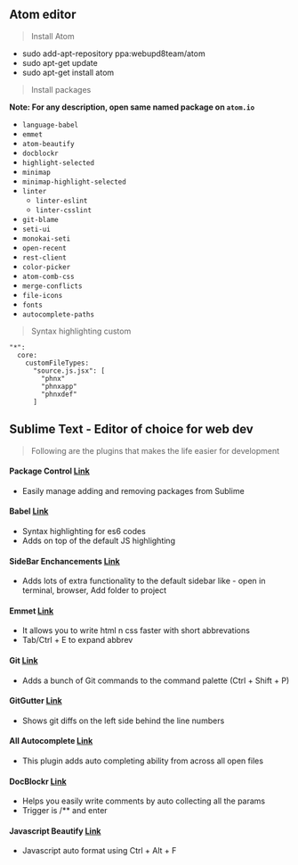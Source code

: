 ## Atom editor

> Install Atom

* sudo add-apt-repository ppa:webupd8team/atom
* sudo apt-get update
* sudo apt-get install atom

> Install packages

**Note: For any description, open same named package on `atom.io`**

* `language-babel`
* `emmet`
* `atom-beautify`
* `docblockr`
* `highlight-selected`
* `minimap`
* `minimap-highlight-selected`
* `linter`
  * `linter-eslint`
  * `linter-csslint`
* `git-blame`
* `seti-ui`
* `monokai-seti`
* `open-recent`
* `rest-client`
* `color-picker`
* `atom-comb-css`
* `merge-conflicts`
* `file-icons`
* `fonts`
* `autocomplete-paths`

> Syntax highlighting custom

```
"*":
  core:
    customFileTypes:
      "source.js.jsx": [
        "phnx"
        "phnxapp"
        "phnxdef"
      ]
```

## Sublime Text - Editor of choice for web dev

> Following are the plugins that makes the life easier for development

#### Package Control [Link](https://sublime.wbond.net/installation)

* Easily manage adding and removing packages from Sublime

#### Babel [Link](https://github.com/babel/babel-sublime)

* Syntax highlighting for es6 codes
* Adds on top of the default JS highlighting

#### SideBar Enchancements [Link](https://github.com/titoBouzout/SideBarEnhancements/tree/st3)

* Adds lots of extra functionality to the default sidebar like - open in terminal, browser, Add folder to project

#### Emmet [Link](http://emmet.io/)

* It allows you to write html n css faster with short abbrevations
* Tab/Ctrl + E to expand abbrev

#### Git [Link](https://github.com/kemayo/sublime-text-git)

* Adds a bunch of Git commands to the command palette (Ctrl + Shift + P)

#### GitGutter [Link](https://github.com/jisaacks/GitGutter)

* Shows git diffs on the left side behind the line numbers

#### All Autocomplete [Link](https://github.com/alienhard/SublimeAllAutocomplete)

* This plugin adds auto completing ability from across all open files

#### DocBlockr [Link](https://github.com/spadgos/sublime-jsdocs)

* Helps you easily write comments by auto collecting all the params
* Trigger is /\*\* and enter

#### Javascript Beautify [Link]()

* Javascript auto format using Ctrl + Alt + F
